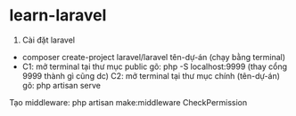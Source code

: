 # learn-laravel
1. Cài đặt laravel
- composer create-project laravel/laravel tên-dự-án (chạy bằng terminal)
- C1: mở terminal tại thư mục public gõ: php -S localhost:9999 (thay cổng 9999 thành gì cũng dc)
  C2: mở terminal tại thư mục chính (tên-dự-án) gõ: php artisan serve

Tạo middleware: php artisan make:middleware CheckPermission